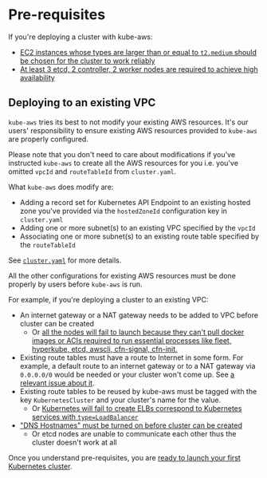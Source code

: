 # Pre-requisites

If you're deploying a cluster with kube-aws:

* [EC2 instances whose types are larger than or equal to `t2.medium` should be chosen for the cluster to work reliably](https://github.com/kubernetes-incubator/kube-aws/issues/138)
* [At least 3 etcd, 2 controller, 2 worker nodes are required to achieve high availability](https://github.com/kubernetes-incubator/kube-aws/issues/138#issuecomment-266432162)

## Deploying to an existing VPC

`kube-aws` tries its best to not modify your existing AWS resources. It's our users' responsibility to ensure existing AWS resources provided to `kube-aws` are properly configured.

Please note that you don't need to care about modifications if you've instructed `kube-aws` to create all the AWS resources for you i.e. you've omitted `vpcId` and `routeTableId` from `cluster.yaml`.

What `kube-aws` does modify are:

* Adding a record set for Kubernetes API Endpoint to an existing hosted zone you've provided via the `hostedZoneId` configuration key in `cluster.yaml`
* Adding one or more subnet(s) to an existing VPC specified by the `vpcId`
* Associating one or more subnet(s) to an existing route table specified by the `routeTableId`

See [`cluster.yaml`](https://github.com/kubernetes-incubator/kube-aws/blob/master/config/templates/cluster.yaml) for more details.

All the other configurations for existing AWS resources must be done properly by users before `kube-aws` is run.

For example, if you're deploying a cluster to an existing VPC:

* An internet gateway or a NAT gateway needs to be added to VPC before cluster can be created
  * Or [all the nodes will fail to launch because they can't pull docker images or ACIs required to run essential processes like fleet, hyperkube, etcd, awscli, cfn-signal, cfn-init.](https://github.com/kubernetes-incubator/kube-aws/issues/120)
* Existing route tables must have a route to Internet in some form. For example, a default route to an internet gateway or to a NAT gateway via `0.0.0.0/0` would be needed or your cluster won't come up. See [a relevant issue about it](https://github.com/kubernetes-incubator/kube-aws/issues/121#issuecomment-266255407).
* Existing route tables to be reused by kube-aws must be tagged with the key `KubernetesCluster` and your cluster's name for the value.
  * Or [Kubernetes will fail to create ELBs correspond to Kubernetes services with `type=LoadBalancer`](https://github.com/kubernetes-incubator/kube-aws/issues/135)
* ["DNS Hostnames" must be turned on before cluster can be created](https://github.com/kubernetes-incubator/kube-aws/issues/119)
  * Or etcd nodes are unable to communicate each other thus the cluster doesn't work at all

Once you understand pre-requisites, you are [ready to launch your first Kubernetes cluster][aws-step-1].

[aws-step-1]: kubernetes-on-aws.md
[aws-step-2]: kubernetes-on-aws-render.md
[aws-step-3]: kubernetes-on-aws-launch.md
[aws-step-4]: kube-aws-cluster-updates.md
[aws-step-5]: kubernetes-on-aws-node-pool.md
[aws-step-6]: kubernetes-on-aws-add-ons.md
[aws-step-7]: kubernetes-on-aws-destroy.md
